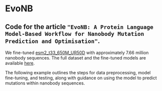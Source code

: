 # EvoNB
## Code for the article `"EvoNB: A Protein Language Model-Based Workflow for Nanobody Mutation Prediction and Optimisation"`.

We fine-tuned [esm2_t33_650M_UR50D](https://github.com/facebookresearch/esm?tab=readme-ov-file) with approximately 7.66 million nanobody sequences. The full dataset and the fine-tuned models are available [here](https://huggingface.co/datasets/Dannyang/Nanobody_Sequence_Dataset).    
          
The following example outlines the steps for data preprocessing, model fine-tuning, and testing, along with guidance on using the model to predict mutations within nanobody sequences.
